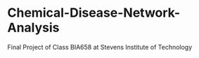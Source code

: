 # Chemical-Disease-Network-Analysis
Final Project of Class BIA658 at Stevens Institute of Technology
